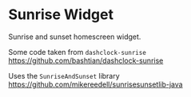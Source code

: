Sunrise Widget
==============

Sunrise and sunset homescreen widget.

Some code taken from `dashclock-sunrise`
https://github.com/bashtian/dashclock-sunrise

Uses the `SunriseAndSunset` library 
https://github.com/mikereedell/sunrisesunsetlib-java
